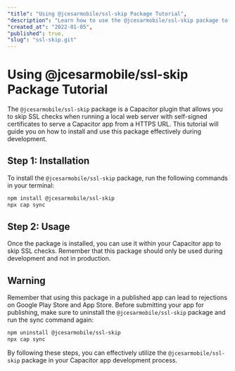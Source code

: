 ```yaml
---
"title": "Using @jcesarmobile/ssl-skip Package Tutorial",
"description": "Learn how to use the @jcesarmobile/ssl-skip package to skip SSL checks in a Capacitor app during development.",
"created_at": "2022-01-05",
"published": true,
"slug": "ssl-skip.git"
---
```


# Using @jcesarmobile/ssl-skip Package Tutorial

The `@jcesarmobile/ssl-skip` package is a Capacitor plugin that allows you to skip SSL checks when running a local web server with self-signed certificates to serve a Capacitor app from a HTTPS URL. This tutorial will guide you on how to install and use this package effectively during development.

## Step 1: Installation

To install the `@jcesarmobile/ssl-skip` package, run the following commands in your terminal:

```bash
npm install @jcesarmobile/ssl-skip
npx cap sync
```

## Step 2: Usage

Once the package is installed, you can use it within your Capacitor app to skip SSL checks. Remember that this package should only be used during development and not in production. 

## Warning

Remember that using this package in a published app can lead to rejections on Google Play Store and App Store. Before submitting your app for publishing, make sure to uninstall the `@jcesarmobile/ssl-skip` package and run the sync command again:

```bash
npm uninstall @jcesarmobile/ssl-skip
npx cap sync
```

By following these steps, you can effectively utilize the `@jcesarmobile/ssl-skip` package in your Capacitor app development process.